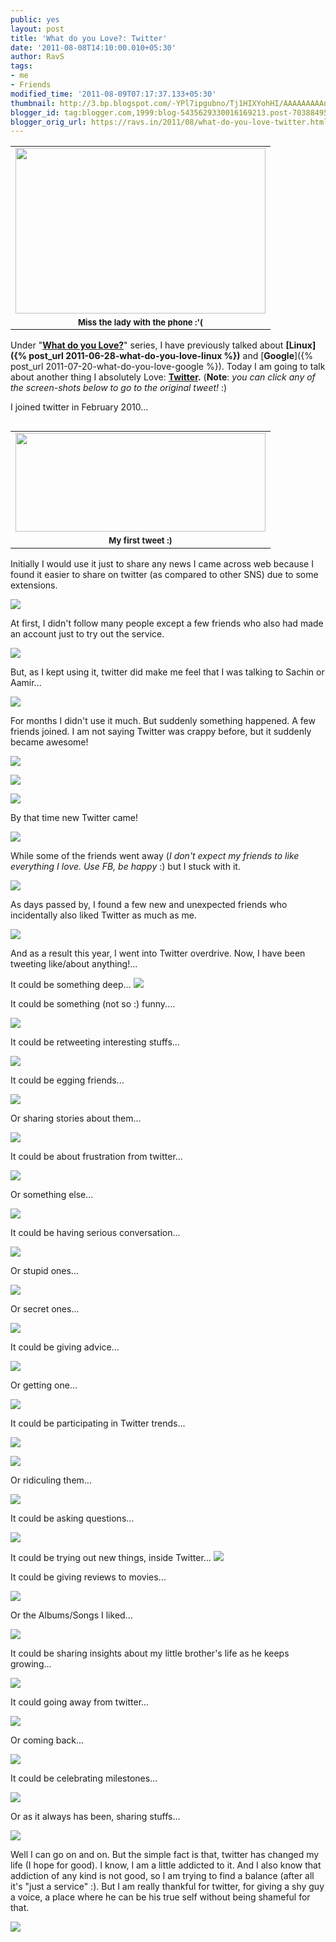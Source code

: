 ```yaml
---
public: yes
layout: post
title: 'What do you Love?: Twitter'
date: '2011-08-08T14:10:00.010+05:30'
author: RavS
tags:
- me
- Friends
modified_time: '2011-08-09T07:17:37.133+05:30'
thumbnail: http://3.bp.blogspot.com/-YPl7ipgubno/Tj1HIXYohHI/AAAAAAAAAn0/8S6wCngtwq8/s72-c/Version-Diversion.png
blogger_id: tag:blogger.com,1999:blog-5435629330016169213.post-7038849525126858033
blogger_orig_url: https://ravs.in/2011/08/what-do-you-love-twitter.html
---
```


<table align="center" cellpadding="0" cellspacing="0" class="tr-caption-container" style="margin-left: auto; margin-right: auto; text-align: center;"><tbody><tr><td style="text-align: center;"><a href="http://3.bp.blogspot.com/-YPl7ipgubno/Tj1HIXYohHI/AAAAAAAAAn0/8S6wCngtwq8/s1600/Version-Diversion.png" imageanchor="1" style="margin-left: auto; margin-right: auto;"><img border="0" height="265" src="http://3.bp.blogspot.com/-YPl7ipgubno/Tj1HIXYohHI/AAAAAAAAAn0/8S6wCngtwq8/s400/Version-Diversion.png" width="400"></a></td></tr><tr><td class="tr-caption" style="font-size: 13px; text-align: center;"><b>Miss the lady with the phone :'(</b></td></tr></tbody></table>

Under "**[What do you Love?](https://ravs.in/tag/Love)**" series, I have previously talked about **[Linux]({% post_url 2011-06-28-what-do-you-love-linux %})** and [**Google**]({% post_url 2011-07-20-what-do-you-love-google %}). Today I am going to talk about another thing I absolutely Love: **[Twitter](https://twitter.com/#%21/).** (**Note**: _you can click any of the screen-shots below to go to the original tweet!_ :)

I joined twitter in February 2010...

<table cellpadding="0" cellspacing="0" class="tr-caption-container" style="float: left; margin-right: 1em; text-align: left;"><tbody><tr><td style="text-align: center;"><a href="https://twitter.com/#%21/twitRSH/status/9430672368" imageanchor="1" style="clear: right; margin-bottom: 1em; margin-left: auto; margin-right: auto;"><img border="0" height="158" src="http://3.bp.blogspot.com/-zw5yYtomeEI/Tj01oNR2t_I/AAAAAAAAAlw/Vk29XuBCFZM/s400/1.png" width="400"></a></td></tr><tr><td class="tr-caption" style="text-align: center;"><span class="Apple-style-span" style="font-size: small;"><b>My first tweet :) </b></span></td></tr></tbody></table>

Initially I would use it just to share any news I came across web because I found it easier to share on twitter (as compared to other SNS) due to some extensions.

[![](http://3.bp.blogspot.com/-4Cra9j5qp-g/Tj01ob7symI/AAAAAAAAAl0/W6tBlll1_9I/s400/2.png)](https://twitter.com/#%21/twitrsh/status/11307355104)

At first, I didn't follow many people except a few friends who also had made an account just to try out the service.

[![](http://1.bp.blogspot.com/-0ZRCWSDhl10/Tj01oweozgI/AAAAAAAAAl4/BgwJjeAieNs/s400/3.png)](https://twitter.com/#%21/twitrsh/status/12107833170)

But, as I kept using it, twitter did make me feel that I was talking to Sachin or Aamir...

[![](http://4.bp.blogspot.com/-Kioib9qDmBI/Tj01rihyTcI/AAAAAAAAAmM/X3pIqEcClP8/s320/6aamir.png)](https://twitter.com/#%21/twitRSH/status/17509379335)

For months I didn't use it much. But suddenly something happened. A few friends joined. I am not saying Twitter was crappy before, but it suddenly became awesome!

[![](http://1.bp.blogspot.com/-yM2Tl5I1CsM/Tj01qo5q13I/AAAAAAAAAmE/SYWt7dhAebE/s320/4c.png)](https://twitter.com/#%21/twitRSH/status/15912367580)

[![](http://4.bp.blogspot.com/-o76AM6IrzLs/Tj01rOxz7CI/AAAAAAAAAmI/HkvVP9Pee6c/s320/4d.png)](https://twitter.com/#%21/twitRSH/status/15911944379)

[![](http://1.bp.blogspot.com/-WB892xZ8qZM/Tj01trXP1OI/AAAAAAAAAmU/jiX0rIW9Q3g/s320/extra.png)](https://twitter.com/#%21/twitRSH/status/24201378343)

By that time new Twitter came!

[![](http://3.bp.blogspot.com/-Ni8cP5Pshto/Tj01wqRTVSI/AAAAAAAAAms/zbFqub0EyYk/s320/newtwitter.png)](https://twitter.com/#%21/twitrsh/status/26720624336)

While some of the friends went away (_I don't expect my friends to like everything I love. Use FB, be happy_ :) but I stuck with it.

[![](http://3.bp.blogspot.com/-DTOfVXm_omY/Tj1bHgNNS0I/AAAAAAAAAok/1w7djL-AsLw/s400/tweetstats.png)](http://3.bp.blogspot.com/-DTOfVXm_omY/Tj1bHgNNS0I/AAAAAAAAAok/1w7djL-AsLw/s1600/tweetstats.png)

As days passed by, I found a few new and unexpected friends who incidentally also liked Twitter as much as me.

[![](http://2.bp.blogspot.com/-VhADFO3nMZQ/Tj01xG9kgoI/AAAAAAAAAmw/mq2LautOwrs/s320/newFriend.png)](https://twitter.com/#%21/twitrsh/status/37009866023378944)

And as a result this year, I went into Twitter overdrive. Now, I have been tweeting like/about anything!...

It could be something deep...
[![](http://1.bp.blogspot.com/-G2I2eb2Z_t4/Tj01sbtlCwI/AAAAAAAAAmQ/j7IWlCjbSUI/s320/deep.png)](https://twitter.com/#%21/theTrashpan/status/18663427404734464)

It could be something (not so :) funny....

[![](http://3.bp.blogspot.com/-cfiHxTPKw5c/Tj01vft6xyI/AAAAAAAAAmg/Bg6IfR14u5c/s320/funny.png)](https://twitter.com/#%21/twitrsh/status/19052960713547776)

It could be retweeting interesting stuffs...

[![](http://1.bp.blogspot.com/-IxbSkjYsOVI/Tj01y9825QI/AAAAAAAAAm8/DcFDOhrqFUU/s320/retweet.png)](https://twitter.com/#%21/andyroddick/status/22624379720433664)

It could be egging friends...

[![](http://4.bp.blogspot.com/-R5qwoMZMMz4/Tj01ySD7d1I/AAAAAAAAAm4/WzEO4qksMZ4/s320/poking+friends.png)](https://twitter.com/#%21/twitRSH/status/19468264185)

Or sharing stories about them...

[![](http://4.bp.blogspot.com/-OATXo2Mr0hQ/Tj1VPMoIJiI/AAAAAAAAAoU/mxNSnSWqByQ/s320/story.png)](https://twitter.com/#%21/twitRSH/status/28372892458)

It could be about frustration from twitter...

[![](http://3.bp.blogspot.com/-GA-tQt7PQfA/Tj1aMuLQsHI/AAAAAAAAAog/FzO_Wod8rOo/s320/twitterfrustration.png)](https://twitter.com/#%21/twitRSH/status/92066837252153344)

Or something else...

[![](http://2.bp.blogspot.com/-pB0mbyRpi8w/Tj01uuLVcOI/AAAAAAAAAmc/sh82Gbs5Muc/s320/frustration+else.png)](https://twitter.com/#%21/twitRSH/status/27319713370)

It could be having serious conversation...

[![](http://2.bp.blogspot.com/-m2Lr1y963pE/Tj1BUaFZ1iI/AAAAAAAAAng/gJnSqNV_Gk0/s320/serious.png)](https://twitter.com/#%21/twitrsh/status/39531211860746242)

Or stupid ones...

[![](http://2.bp.blogspot.com/-fpZc-1TPVPs/Tj1WZvIrJQI/AAAAAAAAAoY/ZWlPVsOvFbw/s320/stupid.png)](https://twitter.com/#%21/bOozeXP/status/68939122936528896)

Or secret ones...

[![](http://4.bp.blogspot.com/-1-2DyEFSCVk/Tj1FFuXJ0XI/AAAAAAAAAno/D3LzV02f7s4/s320/secret.png)](http://4.bp.blogspot.com/-1-2DyEFSCVk/Tj1FFuXJ0XI/AAAAAAAAAno/D3LzV02f7s4/s1600/secret.png)

It could be giving advice...

[![](http://4.bp.blogspot.com/-E2ZS4Zy-TMA/Tj1Srcc3J0I/AAAAAAAAAoE/PhUjv0HjnyE/s320/advice.png)](https://twitter.com/#%21/yogS_tfs/status/3811818191454208)

Or getting one...

[![](http://4.bp.blogspot.com/-EXZ1vCdLrJw/Tj1OTG1cNXI/AAAAAAAAAn4/IgyJrYvvNo4/s320/day.png)](https://twitter.com/#%21/_Alie__/status/95720804586758145)

It could be participating in Twitter trends...

[![](http://4.bp.blogspot.com/--C5grDJ18dw/Tj011JsS3zI/AAAAAAAAAnQ/hzkEGgv5izE/s320/twittertrend1.png)](https://twitter.com/#%21/twitrsh/status/32835876018978816)

[![](http://4.bp.blogspot.com/-dT_FAZAUrKI/Tj010VL768I/AAAAAAAAAnI/0yDhC6Ow44U/s320/twittertrend.png)](https://twitter.com/#%21/twitrsh/status/33415272190705664)

Or ridiculing them...

[![](http://1.bp.blogspot.com/-PmVAPxQPB5g/Tj1Tt2Dj0sI/AAAAAAAAAoI/5l2Rt9YztxM/s320/stupidhashtags.png)](https://twitter.com/#%21/twitRSH/status/89603282766532608)

It could be asking questions...

[![](http://3.bp.blogspot.com/-zeAU1rfeTwk/Tj1EcyRBU2I/AAAAAAAAAnk/jFV3rISdgdk/s320/questions.png)](https://twitter.com/#%21/trendymee/status/83921932570984448)

It could be trying out new things, inside Twitter...
[![](http://2.bp.blogspot.com/-uhF-YrsoVHU/Tj01zs6gTuI/AAAAAAAAAnE/g37Qe1Q25_s/s320/tryingNew.png)](https://twitter.com/#%21/twitrsh/status/27529308815)

It could be giving reviews to movies...

[![](http://2.bp.blogspot.com/-EV0-WTNvFrg/Tj1FlvKk0DI/AAAAAAAAAns/EVRr-hWbBgg/s320/movies.png)](https://twitter.com/#%21/twitrsh/status/33496136438251520)

Or the Albums/Songs I liked...

[![](http://1.bp.blogspot.com/-DhJvCEJS2rY/Tj01zQ5fjAI/AAAAAAAAAnA/qt8jQ-ZVeEc/s320/songReview)](https://twitter.com/#%21/twitrsh/status/35918178613731328)

It could be sharing insights about my little brother's life as he keeps growing...

[![](http://3.bp.blogspot.com/-4J7upsii4C0/Tj1GdQCy7MI/AAAAAAAAAnw/hc8n_pu55gU/s320/bro.png)](https://twitter.com/#%21/twitRSH/status/93528851254218752)

It could going away from twitter...

[![](http://2.bp.blogspot.com/-qUvG0QIHRmA/Tj1QoogtzPI/AAAAAAAAAoA/PiK06PrX0HQ/s320/goingaway.png)](https://twitter.com/#%21/twitrsh/status/50567301157765120)

Or coming back...

[![](http://2.bp.blogspot.com/-4Ay-tghRxgk/Tj1Qn6Rz93I/AAAAAAAAAn8/AqJ62wtP6ec/s320/comeback.png)](https://twitter.com/#%21/twitrsh/status/62134699975389184)

[
](https://twitter.com/#%21/twitrsh/status/50567301157765120)

It could be celebrating milestones...

[![](http://3.bp.blogspot.com/-V1oayKY0trc/Tj01vvXU8tI/AAAAAAAAAmk/1SkdmD1ujc0/s320/funny1.png)](https://twitter.com/#%21/twitRSH/status/26372039187)

Or as it always has been, sharing stuffs...

[![](http://4.bp.blogspot.com/-HCICi0tHXK0/Tj1XUQ5OUCI/AAAAAAAAAoc/TapHaERYAqo/s320/sharing.png)](https://twitter.com/#%21/twitRSH/status/87003101260820480)

Well I can go on and on. But the simple fact is that, twitter has changed my life (I hope for good). I know, I am a little addicted to it. And I also know that addiction of any kind is not good, so I am trying to find a balance (after all it's "just a service" :). But I am really thankful for twitter, for giving a shy guy a voice, a place where he can be his true self without being shameful for that.

[![](http://2.bp.blogspot.com/-cX2lxnYwi7c/Tj1bieXNHnI/AAAAAAAAAoo/hDxYk2dbw-Y/s400/lovelysong.png)](https://twitter.com/#%21/twitRSH/status/32109638086295552)
